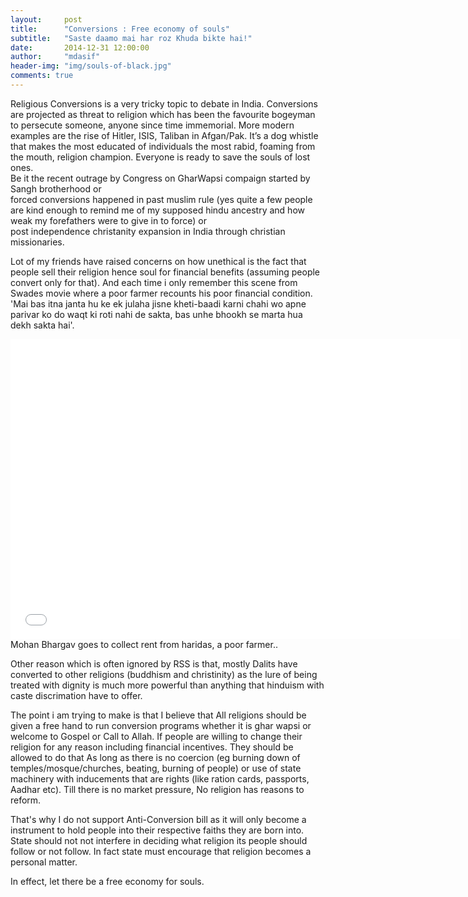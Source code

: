 ```yaml
---
layout:     post
title:      "Conversions : Free economy of souls"
subtitle:   "Saste daamo mai har roz Khuda bikte hai!"
date:       2014-12-31 12:00:00
author:     "mdasif"
header-img: "img/souls-of-black.jpg"
comments: true
---
```

<p>
  Religious Conversions is a very tricky topic to debate in India. Conversions are projected as threat to religion which has been the favourite bogeyman to persecute someone, 
  anyone since time immemorial. More modern examples are the rise of Hitler, ISIS, Taliban in Afgan/Pak. 
  It’s a dog whistle that makes the most educated of individuals the most rabid, foaming from the mouth, religion champion.
  Everyone is ready to save the souls of lost ones.<br/> Be it the recent outrage by Congress on GharWapsi compaign started by Sangh brotherhood or <br/>
  forced conversions happened in past muslim rule (yes quite a few people are kind enough to remind me of my supposed hindu ancestry and how weak my forefathers were to give in to force) or <br/>
  post independence christanity expansion in India through christian missionaries.
</p>
<p>
  Lot of my friends have raised concerns on how unethical is the fact that people sell their religion hence soul for financial benefits (assuming people convert only for that). 
  And each time i only remember this scene from Swades movie where a poor farmer recounts his poor financial condition.  
  'Mai bas itna janta hu ke ek julaha jisne kheti-baadi karni chahi wo apne parivar ko do waqt ki roti nahi de sakta, bas unhe bhookh se marta hua dekh sakta hai'.
</p>
<iframe width="720" height="480" src="//www.youtube.com/embed/wV4S0SnXdKc" frameborder="0" allowfullscreen></iframe>
<span class="caption text-muted">Mohan Bhargav goes to collect rent from haridas, a poor farmer.</a>.</span>
<p>
  Other reason which is often ignored by RSS is that, mostly Dalits have converted to other religions (buddhism and christinity) as 
  the lure of being treated with dignity is much more powerful than anything that hinduism with caste discrimation have to offer. 
</p>
<p>
  The point i am trying to make is that I believe that All religions should be given a free hand to run conversion programs whether it is ghar wapsi or welcome to Gospel or Call to Allah. 
  If people are willing to change their religion for any reason including financial incentives. They should be allowed to do that As long as there is no coercion (eg burning down of temples/mosque/churches, beating, burning of people) or use of state machinery with inducements that are rights (like ration cards, passports, Aadhar etc).
  Till there is no market pressure, No religion has reasons to reform. 
</p>
<p> 
  That's why I do not support Anti-Conversion bill as it will only become a instrument to hold people into their respective faiths they are born into. 
  State should not not interfere in deciding what religion its people should follow or not follow. In fact state must encourage that religion becomes a personal matter. 
</p>
<p>
  In effect, let there be a free economy for souls.
</p>
